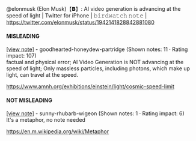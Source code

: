 @elonmusk (Elon Musk)【𝗕】: AI video generation is advancing at the speed of light | Twitter for iPhone | 𝚋𝚒𝚛𝚍𝚠𝚊𝚝𝚌𝚑 𝚗𝚘𝚝𝚎 | https://twitter.com/elonmusk/status/1942141828842881080

#### MISLEADING

[[view note]](https://x.com/i/birdwatch/n/1942149933122900362) - goodhearted-honeydew-partridge (Shown notes: 11 · Rating impact: 107)\
factual and physical error; AI Video Generation is NOT advancing at the speed of light; Only massless particles, including photons, which make up light, can travel at the speed.

https://www.amnh.org/exhibitions/einstein/light/cosmic-speed-limit

#### NOT MISLEADING

[[view note]](https://x.com/i/birdwatch/n/1942151684060258744) - sunny-rhubarb-wigeon (Shown notes: 1 · Rating impact: 6)\
It's a metaphor, no note needed

https://en.m.wikipedia.org/wiki/Metaphor
